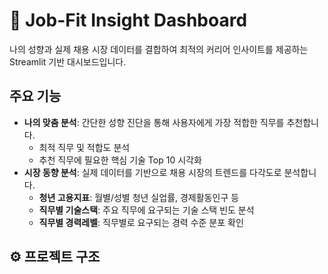 # 🧠 Job-Fit Insight Dashboard

나의 성향과 실제 채용 시장 데이터를 결합하여 최적의 커리어 인사이트를 제공하는 Streamlit 기반 대시보드입니다.

## 주요 기능

- **나의 맞춤 분석**: 간단한 성향 진단을 통해 사용자에게 가장 적합한 직무를 추천합니다.
  - 최적 직무 및 적합도 분석
  - 추천 직무에 필요한 핵심 기술 Top 10 시각화
- **시장 동향 분석**: 실제 데이터를 기반으로 채용 시장의 트렌드를 다각도로 분석합니다.
  - **청년 고용지표**: 월별/성별 청년 실업률, 경제활동인구 등
  - **직무별 기술스택**: 주요 직무에 요구되는 기술 스택 빈도 분석
  - **직무별 경력레벨**: 직무별로 요구되는 경력 수준 분포 확인

## ⚙️ 프로젝트 구조
